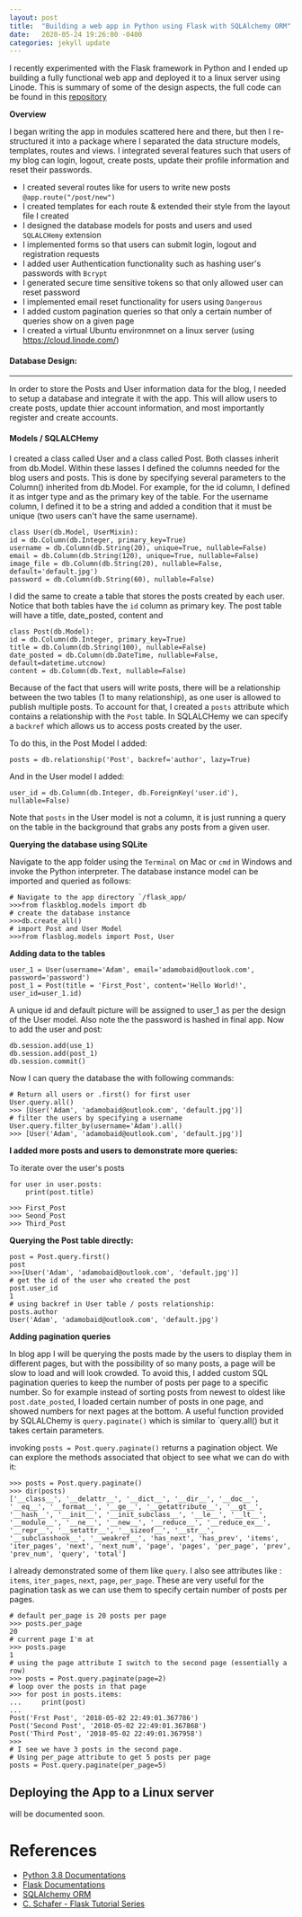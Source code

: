 ```yaml
---
layout: post
title:  "Building a web app in Python using Flask with SQLAlchemy ORM"
date:   2020-05-24 19:26:00 -0400
categories: jekyll update
---
```


I recently experimented  with the Flask framework in Python and I ended up building a fully functional web app and deployed it to a linux server using Linode. This is summary of some of the design aspects, the full code can be found in this [repository](https://github.com/adamobaid/Flask-app)

**Overview**

I began writing the app in modules scattered here and there, but then I re-structured it into a package where I separated the data structure models, templates, routes and views. I integrated several features such that users of my blog can login, logout, create posts, update their profile information and reset their passwords.


- I created several routes like for users to write new posts `@app.route("/post/new")`
- I created templates for each route & extended their style from the layout file I created
- I designed the database models for posts and users and used `SQLALCHemy` extension 
- I implemented forms so that users can submit login, logout and registration requests
- I added user Authentication functionality such as hashing user's passwords with `Bcrypt`
- I generated secure time sensitive tokens so that only allowed user can reset password
- I implemented email reset functionality for users using `Dangerous`
- I added custom pagination queries so that only a certain number of queries show on a given page
- I created a virtual Ubuntu environmnet on a linux server (using https://cloud.linode.com/)


#### Database Design:
---------------
In order to store the Posts and User information data for the blog, I needed to setup a database and integrate it with the app. This will allow users to create posts, update thier account information, and most importantly register and create accounts. 

####  Models / SQLALCHemy

I created a class called User and a class called Post. Both classes inherit from db.Model. Within these lasses I defined the columns needed for the blog users and posts. This is done by specifying several parameters to the Column() inherited from db.Model. For example, for the id column, I defined it as intger type and as the primary key of the table. For the username column, I defined it to be a string and added a condition that it must be unique (two users can't have the same username). 

    class User(db.Model, UserMixin):
    id = db.Column(db.Integer, primary_key=True)
    username = db.Column(db.String(20), unique=True, nullable=False)
    email = db.Column(db.String(120), unique=True, nullable=False)
    image_file = db.Column(db.String(20), nullable=False, default='default.jpg')
    password = db.Column(db.String(60), nullable=False)
   
I did the same to create a table that stores the posts created by each user. Notice that both tables have the `id` column as primary key. The post table will have a title, date_posted, content and 

    class Post(db.Model):
    id = db.Column(db.Integer, primary_key=True)
    title = db.Column(db.String(100), nullable=False)
    date_posted = db.Column(db.DateTime, nullable=False, default=datetime.utcnow)
    content = db.Column(db.Text, nullable=False)
 
Because of the fact that users will write posts, there will be a relationship between the two tables (1 to many relationship), as one user is allowed to publish multiple posts. To account for that, I created a `posts` attribute which contains a relationship with the `Post` table. In SQLALCHemy we can specify a `backref` which allows us to access posts created by the user. 


 To do this, in the Post Model I added:
 
    posts = db.relationship('Post', backref='author', lazy=True)
    
  And in the User model I added:
     
    user_id = db.Column(db.Integer, db.ForeignKey('user.id'), nullable=False)

Note that `posts` in the User model is not a column, it is just running a query on the table in the background that grabs any posts from a given user. 

**Querying the database using SQLite**
  
Navigate to the app folder using the `Terminal` on Mac or `cmd` in Windows and invoke the Python interpreter. The database instance model can be imported and queried as follows:

    # Navigate to the app directory `/flask_app/
    >>>from flaskblog.models import db
    # create the database instance
    >>>db.create_all()
    # import Post and User Model
    >>>from flasblog.models import Post, User

    
**Adding data to the tables**

    user_1 = User(username='Adam', email='adamobaid@outlook.com', password='password')
    post_1 = Post(title = 'First_Post', content='Hello World!', user_id=user_1.id)

A unique id and default picture will be assigned to user_1 as per the design of the User model. Also note the the password is hashed in final app. Now to add the user and post:

    db.session.add(use_1)
    db.session.add(post_1)
    db.session.commit()
    
Now I can query the database the with following commands:

    # Return all users or .first() for first user
    User.query.all()
    >>> [User('Adam', 'adamobaid@outlook.com', 'default.jpg')]
    # filter the users by specifying a username
    User.query.filter_by(username='Adam').all()
    >>> [User('Adam', 'adamobaid@outlook.com', 'default.jpg')]

**I added more posts and users to demonstrate more queries:**

To iterate over the user's posts

    for user in user.posts:
        print(post.title)

    >>> First_Post
    >>> Seond_Post
    >>> Third_Post
    
**Querying the Post table directly:**

    post = Post.query.first()
    post
    >>>[User('Adam', 'adamobaid@outlook.com', 'default.jpg')]
    # get the id of the user who created the post
    post.user_id
    1
    # using backref in User table / posts relationship:
    posts.author
    User('Adam', 'adamobaid@outlook.com', 'default.jpg')


**Adding pagination queries**

In blog app I will be querying the posts made by the users to display them in different pages, but with the possibility of so many posts, a page will be slow to load and will look crowded. To avoid this, I added custom SQL pagination queries to keep the number of posts per page to a specific number. So for example instead of sorting posts from newest to oldest like `post.date_posted`, I loaded certain number of posts in one page, and showed numbers for next pages at the bottom. A useful function provided by SQLALChemy is `query.paginate()` which is similar to `query.all() but it takes certain parameters. 


invoking `posts = Post.query.paginate()` returns a pagination object. We can explore the methods associated that object to see what we can do with it:

    >>> posts = Post.query.paginate()
    >>> dir(posts)
    ['__class__', '__delattr__', '__dict__', '__dir__', '__doc__', '__eq__', '__format__', '__ge__', '__getattribute__', '__gt__', '__hash__', '__init__', '__init_subclass__', '__le__', '__lt__', '__module__', '__ne__', '__new__', '__reduce__', '__reduce_ex__', '__repr__', '__setattr__', '__sizeof__', '__str__', '__subclasshook__', '__weakref__', 'has_next', 'has_prev', 'items', 'iter_pages', 'next', 'next_num', 'page', 'pages', 'per_page', 'prev', 'prev_num', 'query', 'total']

I already demonstrated some of them like `query`. I also see attributes like : `items`, `iter_pages`, `next`, `page`, `per_page`. These are very useful for the pagination task as we can use them to specify certain number of posts per pages. 
    
    # default per_page is 20 posts per page
    >>> posts.per_page
    20
    # current page I'm at
    >>> posts.page
    1
    # using the page attribute I switch to the second page (essentially a row)
    >>> posts = Post.query.paginate(page=2)
    # loop over the posts in that page
    >>> for post in posts.items:
    ...     print(post)
    ... 
    Post('Frst Post', '2018-05-02 22:49:01.367786')
    Post('Second Post', '2018-05-02 22:49:01.367868')
    Post('Third Post', '2018-05-02 22:49:01.367958')
    >>> 
    # I see we have 3 posts in the second page. 
    # Using per_page attribute to get 5 posts per page
    posts = Post.query.paginate(per_page=5)

## Deploying the App to a Linux server 
will be documented soon. 


# References
- [Python 3.8 Documentations](https://docs.python.org/3/)
- [Flask Documentations](https://flask.palletsprojects.com/)
- [SQLAlchemy ORM](https://docs.sqlalchemy.org/en/13/)
- [C. Schafer - Flask Tutorial Series](https://www.youtube.com/watch?v=MwZwr5Tvyxo)

